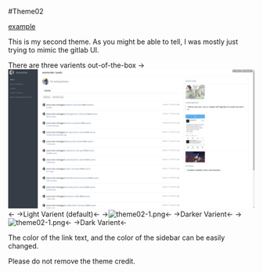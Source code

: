 #Theme02

[example](http://asonix-dev.tumblr.com/)


This is my second theme. As you might be able to tell, I was mostly just trying to mimic the gitlab UI.

There are three varients out-of-the-box
->![theme02-1.png](https://raw.githubusercontent.com/asonix/tumblr-themes/master/theme02/theme02-1.png)<-
->Light Varient (default)<-
->![theme02-1.png](https://raw.githubusercontent.com/asonix/tumblr-themes/master/theme02/theme02-2.png)<-
->Darker Varient<-
->![theme02-1.png](https://raw.githubusercontent.com/asonix/tumblr-themes/master/theme02/theme02-3.png)<-
->Dark Varient<-

The color of the link text, and the color of the sidebar can be easily changed.

Please do not remove the theme credit.
